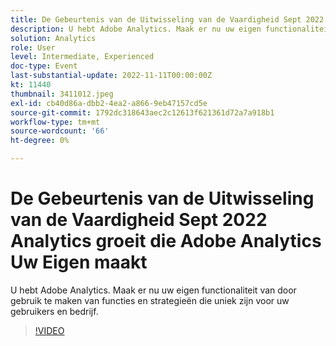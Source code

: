 ```yaml
---
title: De Gebeurtenis van de Uitwisseling van de Vaardigheid Sept 2022 Analytics groeit die Adobe Analytics Uw Eigen maakt
description: U hebt Adobe Analytics. Maak er nu uw eigen functionaliteit van door gebruik te maken van functies en strategieën die uniek zijn voor uw gebruikers en bedrijf.
solution: Analytics
role: User
level: Intermediate, Experienced
doc-type: Event
last-substantial-update: 2022-11-11T00:00:00Z
kt: 11440
thumbnail: 3411012.jpeg
exl-id: cb40d86a-dbb2-4ea2-a866-9eb47157cd5e
source-git-commit: 1792dc318643aec2c12613f621361d72a7a918b1
workflow-type: tm+mt
source-wordcount: '66'
ht-degree: 0%

---
```


# De Gebeurtenis van de Uitwisseling van de Vaardigheid Sept 2022 Analytics groeit die Adobe Analytics Uw Eigen maakt

U hebt Adobe Analytics. Maak er nu uw eigen functionaliteit van door gebruik te maken van functies en strategieën die uniek zijn voor uw gebruikers en bedrijf.

>[!VIDEO](https://video.tv.adobe.com/v/3411012/?quality=12&learn=on)
